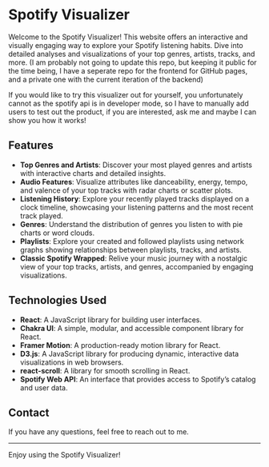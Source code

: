# Spotify Visualizer

Welcome to the Spotify Visualizer! This website offers an interactive and visually engaging way to explore your Spotify listening habits. Dive into detailed analyses and visualizations of your top genres, artists, tracks, and more. (I am probably not going to update this repo, but keeping it public for the time being, I have a seperate repo for the frontend for GitHub pages, and a private one with the current iteration of the backend) 

If you would like to try this visualizer out for yourself, you unfortunately cannot as the spotify api is in developer mode, so I have to manually add users to test out the product, if you are interested, ask me and maybe I can show you how it works!

## Features

- **Top Genres and Artists**: Discover your most played genres and artists with interactive charts and detailed insights.
- **Audio Features**: Visualize attributes like danceability, energy, tempo, and valence of your top tracks with radar charts or scatter plots.
- **Listening History**: Explore your recently played tracks displayed on a clock timeline, showcasing your listening patterns and the most recent track played.
- **Genres**: Understand the distribution of genres you listen to with pie charts or word clouds.
- **Playlists**: Explore your created and followed playlists using network graphs showing relationships between playlists, tracks, and artists.
- **Classic Spotify Wrapped**: Relive your music journey with a nostalgic view of your top tracks, artists, and genres, accompanied by engaging visualizations.

## Technologies Used

- **React**: A JavaScript library for building user interfaces.
- **Chakra UI**: A simple, modular, and accessible component library for React.
- **Framer Motion**: A production-ready motion library for React.
- **D3.js**: A JavaScript library for producing dynamic, interactive data visualizations in web browsers.
- **react-scroll**: A library for smooth scrolling in React.
- **Spotify Web API**: An interface that provides access to Spotify’s catalog and user data.

## Contact

If you have any questions, feel free to reach out to me.

---

Enjoy using the Spotify Visualizer!
